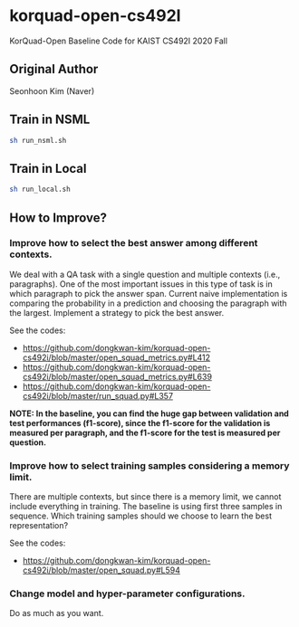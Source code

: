 # korquad-open-cs492I
KorQuad-Open Baseline Code for KAIST CS492I 2020 Fall

## Original Author
Seonhoon Kim (Naver)

## Train in NSML
```bash
sh run_nsml.sh
```

## Train in Local

```bash
sh run_local.sh
```

## How to Improve?

### Improve how to select the best answer among different contexts.

We deal with a QA task with a single question and multiple contexts (i.e., paragraphs). One of the most important issues in this type of task is in which paragraph to pick the answer span. Current naive implementation is comparing the probability in a prediction and choosing the paragraph with the largest. Implement a strategy to pick the best answer.

See the codes:
- https://github.com/dongkwan-kim/korquad-open-cs492i/blob/master/open_squad_metrics.py#L412
- https://github.com/dongkwan-kim/korquad-open-cs492i/blob/master/open_squad_metrics.py#L639
- https://github.com/dongkwan-kim/korquad-open-cs492i/blob/master/run_squad.py#L357

**NOTE: In the baseline, you can find the huge gap between validation and test performances (f1-score), since the f1-score for the validation is measured per paragraph, and the f1-score for the test is measured per question.**

### Improve how to select training samples considering a memory limit.

There are multiple contexts, but since there is a memory limit, we cannot include everything in training. The baseline is using first three samples in sequence. Which training samples should we choose to learn the best representation? 

See the codes:
- https://github.com/dongkwan-kim/korquad-open-cs492i/blob/master/open_squad.py#L594

### Change model and hyper-parameter configurations.

Do as much as you want.

